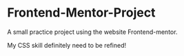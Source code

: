 # Frontend-Mentor-Project
A small practice project using the website Frontend-mentor.

My CSS skill definitely need to be refined!
